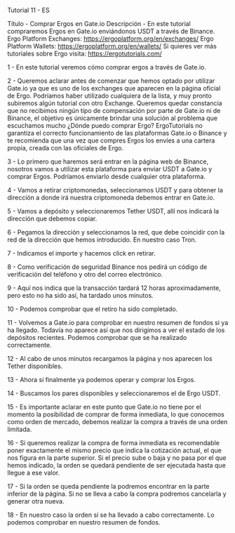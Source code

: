 
Tutorial 11 - ES

Título - Comprar Ergos en Gate.io
Descripción - En este tutorial compraremos Ergos en Gate.io enviándonos USDT a través de Binance.
Ergo Platform Exchanges: https://ergoplatform.org/en/exchanges/
Ergo Platform Wallets: https://ergoplatform.org/en/wallets/
Si quieres ver más tutoriales sobre Ergo visita: https://ergotutorials.com/

1 - En este tutorial veremos cómo comprar ergos a través de Gate.io.

2 - Queremos aclarar antes de comenzar que hemos optado por utilizar Gate.io ya que es uno de los exchanges que aparecen en la página oficial de Ergo. Podríamos haber utilizado cualquiera de la lista, y muy pronto subiremos algún tutorial con otro Exchange.
Queremos quedar constancia que no recibimos ningún tipo de compensación por parte de Gate.io ni de Binance, el objetivo es únicamente brindar una solución al problema que escuchamos mucho ¿Dónde puedo comprar Ergo? 
ErgoTutorials no garantiza el correcto funcionamiento de las plataformas Gate.io o Binance y te recomienda que una vez que compres Ergos los envíes a una cartera propia, creada con las oficiales de Ergo.

3 - Lo primero que haremos será entrar en la página web de Binance, nosotros vamos a utilizar esta plataforma para enviar USDT a Gate.io y comprar Ergos. Podríamos enviarlo desde cualquier otra plataforma.

4 - Vamos a retirar criptomonedas, seleccionamos USDT y para obtener la dirección a donde irá nuestra criptomoneda debemos entrar en Gate.io.

5 - Vamos a depósito y seleccionaremos Tether USDT, allí nos indicará la dirección que debemos copiar. 

6 - Pegamos la dirección y seleccionamos la red, que debe coincidir con la red de la dirección que hemos introducido. En nuestro caso Tron.

7 - Indicamos el importe y hacemos click en retirar.

8 - Como verificación de seguridad Binance nos pedirá un código de verificación del teléfono y otro del correo electrónico. 

9 - Aquí nos indica que la transacción tardará 12 horas aproximadamente, pero esto no ha sido así, ha tardado unos minutos. 

10 - Podemos comprobar que el retiro ha sido completado.

11 - Volvemos a Gate.io para comprobar en nuestro resumen de fondos si ya ha llegado. Todavía no aparece así que nos dirigimos a ver el estado de los depósitos recientes. Podemos comprobar que se ha realizado correctamente.

12 - Al cabo de unos minutos recargamos la página y nos aparecen los Tether disponibles.

13 - Ahora sí finalmente ya podemos operar y comprar los Ergos.

14 - Buscamos los pares disponibles y seleccionaremos el de Ergo USDT.

15 - Es importante aclarar en este punto que Gate.io no tiene por el momento la posibilidad de comprar de forma inmediata, lo que conocemos como orden de mercado, debemos realizar la compra a través de una orden limitada.

16 - Si queremos realizar la compra de forma inmediata es recomendable poner exactamente el mismo precio que indica la cotización actual, el que nos figura en la parte superior. Si el precio sube o baja y no pasa por el que hemos indicado, la orden se quedará pendiente de ser ejecutada hasta que llegue a ese valor. 

17 - Si la orden se queda pendiente la podremos encontrar en la parte inferior de la página. Si no se lleva a cabo la compra podremos cancelarla y generar otra nueva.

18 - En nuestro caso la orden sí se ha llevado a cabo correctamente. Lo podemos comprobar en nuestro resumen de fondos.